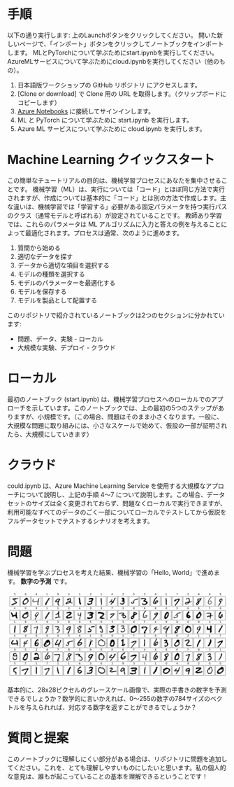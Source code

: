 # 手順

以下の通り実行します:
上のLaunchボタンをクリックしてください。 開いた新しいページで、「インポート」ボタンをクリックしてノートブックをインポートします。 MLとPyTorchについて学ぶためにstart.ipynbを実行してください。AzureMLサービスについて学ぶためにcloud.ipynbを実行してください（他のもの）。

1. 日本語版ワークショップの GitHub リポジトリ にアクセスします。
2. [Clone or download] で Clone 用の URL を取得します。（クリップボードにコピーします）
3. [Azure Notebooks](https://notebooks.azure.com) に接続してサインインします。
4. ML と PyTorch について学ぶために start.ipynb を実行します。
5. Azure ML サービスについて学ぶために cloud.ipynb を実行します。


# Machine Learning クイックスタート

この簡単なチュートリアルの目的は、機械学習プロセスにあなたを集中させることです。 機械学習（ML）は、実行については「コード」とほぼ同じ方法で実行されますが、作成については基本的に「コード」とは別の方法で作成します。主な違いは、機械学習では「学習する」必要がある固定パラメータを持つ実行パスのクラス（通常モデルと呼ばれる）が設定されていることです。 教師あり学習では、これらのパラメータは ML アルゴリズムに入力と答えの例を与えることによって最適化されます。プロセスは通常、次のように進めます。

1. 質問から始める
2. 適切なデータを探す
3. データから適切な項目を選択する
4. モデルの種類を選択する
5. モデルのパラメーターを最適化する
6. モデルを保存する
7. モデルを製品として配置する

このリポジトリで紹介されているノートブックは2つのセクションに分かれています:

- 問題、データ、実験 - ローカル
- 大規模な実験、デプロイ - クラウド

# ローカル
最初のノートブック (start.ipynb) は、機械学習プロセスへのローカルでのアプローチを示しています。このノートブックでは、上の最初の5つのステップがありますが、小規模です。（この場合、問題はそのまま小さくなります。一般に、大規模な問題に取り組みには、小さなスケールで始めて、仮設の一部が証明されたら、大規模にしていきます）

# クラウド
could.ipynb は、Azure Machine Learning Service を使用する大規模なアプローチについて説明し、上記の手順 4～7 について説明します。この場合、データセットのサイズは全く変更されておらず、問題なくローカルで実行できますが、利用可能なすべてのデータのごく一部についてローカルでテストしてから仮説をフルデータセットでテストするシナリオを考えます。

# 問題
機械学習を学ぶプロセスを考えた結果、機械学習の「Hello, World」で進めます。 **数字の予測** です。

![数字の例](images/digits.png)

基本的に、28x28ピクセルのグレースケール画像で、実際の手書きの数字を予測できるでしょうか？数学的に言いかえれば、0～255の数字の784サイズのベクトルを与えられれば、対応する数字を返すことができるでしょうか？

# 質問と提案
このノートブックに理解しにくい部分がある場合は、リポジトリに問題を追加してください。これを、とても理解しやすいものにしたいと思います。私の個人的な意見は、誰もが起こっていることの基本を理解できるということです！
